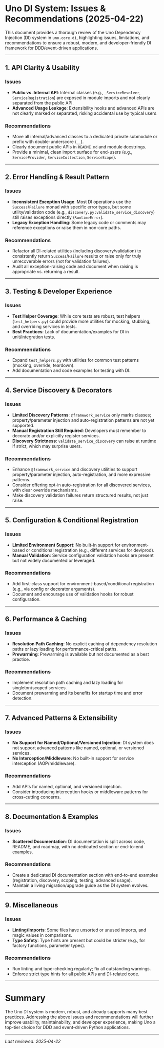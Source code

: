 # Uno DI System: Issues & Recommendations (2025-04-22)

This document provides a thorough review of the Uno Dependency Injection (DI) system in `uno.core.di`, highlighting issues, limitations, and recommendations to ensure a robust, modern, and developer-friendly DI framework for DDD/event-driven applications.

---

## 1. **API Clarity & Usability**

### Issues
- **Public vs. Internal API**: Internal classes (e.g., `_ServiceResolver`, `ServiceRegistration`) are exposed in module imports and not clearly separated from the public API.
- **Advanced Usage Leakage**: Extensibility hooks and advanced APIs are not clearly marked or separated, risking accidental use by typical users.

### Recommendations
- Move all internal/advanced classes to a dedicated private submodule or prefix with double-underscore (`__`).
- Clearly document public APIs in `README.md` and module docstrings.
- Provide a minimal, clean import surface for end-users (e.g., `ServiceProvider`, `ServiceCollection`, `ServiceScope`).

---

## 2. **Error Handling & Result Pattern**

### Issues
- **Inconsistent Exception Usage**: Most DI operations use the `Success`/`Failure` monad with specific error types, but some utility/validation code (e.g., `discovery.py:validate_service_discovery`) still raises exceptions directly (`RuntimeError`).
- **Legacy Exception Handling**: Some legacy code or comments may reference exceptions or raise them in non-core paths.

### Recommendations
- Refactor all DI-related utilities (including discovery/validation) to consistently return `Success`/`Failure` results or raise only for truly unrecoverable errors (not for validation failures).
- Audit all exception-raising code and document when raising is appropriate vs. returning a result.

---

## 3. **Testing & Developer Experience**

### Issues
- **Test Helper Coverage**: While core tests are robust, test helpers (`test_helpers.py`) could provide more utilities for mocking, stubbing, and overriding services in tests.
- **Best Practices**: Lack of documentation/examples for DI in unit/integration tests.

### Recommendations
- Expand `test_helpers.py` with utilities for common test patterns (mocking, override, teardown).
- Add documentation and code examples for testing with DI.

---

## 4. **Service Discovery & Decorators**

### Issues
- **Limited Discovery Patterns**: `@framework_service` only marks classes; property/parameter injection and auto-registration patterns are not yet supported.
- **Manual Registration Still Required**: Developers must remember to decorate and/or explicitly register services.
- **Discovery Strictness**: `validate_service_discovery` can raise at runtime if strict, which may surprise users.

### Recommendations
- Enhance `@framework_service` and discovery utilities to support property/parameter injection, auto-registration, and more expressive patterns.
- Consider offering opt-in auto-registration for all discovered services, with clear override mechanisms.
- Make discovery validation failures return structured results, not just raise.

---

## 5. **Configuration & Conditional Registration**

### Issues
- **Limited Environment Support**: No built-in support for environment-based or conditional registration (e.g., different services for dev/prod).
- **Manual Validation**: Service configuration validation hooks are present but not widely documented or leveraged.

### Recommendations
- Add first-class support for environment-based/conditional registration (e.g., via config or decorator arguments).
- Document and encourage use of validation hooks for robust configuration.

---

## 6. **Performance & Caching**

### Issues
- **Resolution Path Caching**: No explicit caching of dependency resolution paths or lazy loading for performance-critical paths.
- **Prewarming**: Prewarming is available but not documented as a best practice.

### Recommendations
- Implement resolution path caching and lazy loading for singleton/scoped services.
- Document prewarming and its benefits for startup time and error detection.

---

## 7. **Advanced Patterns & Extensibility**

### Issues
- **No Support for Named/Optional/Versioned Injection**: DI system does not support advanced patterns like named, optional, or versioned services.
- **No Interception/Middleware**: No built-in support for service interception (AOP/middleware).

### Recommendations
- Add APIs for named, optional, and versioned injection.
- Consider introducing interception hooks or middleware patterns for cross-cutting concerns.

---

## 8. **Documentation & Examples**

### Issues
- **Scattered Documentation**: DI documentation is split across code, README, and roadmap, with no dedicated section or end-to-end examples.

### Recommendations
- Create a dedicated DI documentation section with end-to-end examples (registration, discovery, scoping, testing, advanced usage).
- Maintain a living migration/upgrade guide as the DI system evolves.

---

## 9. **Miscellaneous**

### Issues
- **Linting/Imports**: Some files have unsorted or unused imports, and magic values in comparisons.
- **Type Safety**: Type hints are present but could be stricter (e.g., for factory functions, parameter types).

### Recommendations
- Run linting and type-checking regularly; fix all outstanding warnings.
- Enforce strict type hints for all public APIs and DI-related code.

---

# Summary

The Uno DI system is modern, robust, and already supports many best practices. Addressing the above issues and recommendations will further improve usability, maintainability, and developer experience, making Uno a top-tier choice for DDD and event-driven Python applications.

---

_Last reviewed: 2025-04-22_
